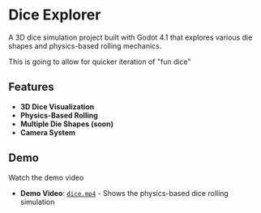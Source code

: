 # Dice Explorer

A 3D dice simulation project built with Godot 4.1 that explores various die shapes and physics-based rolling mechanics.

This is going to allow for quicker iteration of "fun dice"

## Features

- **3D Dice Visualization**
- **Physics-Based Rolling**
- **Multiple Die Shapes (soon)**
- **Camera System**

## Demo

Watch the demo video
- **Demo Video**: [`dice.mp4`](dice.mp4) - Shows the physics-based dice rolling simulation
